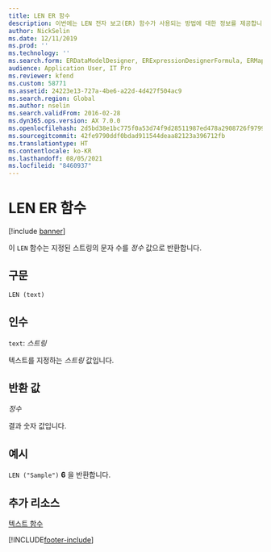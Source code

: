 ```yaml
---
title: LEN ER 함수
description: 이번에는 LEN 전자 보고(ER) 함수가 사용되는 방법에 대한 정보를 제공합니다.
author: NickSelin
ms.date: 12/11/2019
ms.prod: ''
ms.technology: ''
ms.search.form: ERDataModelDesigner, ERExpressionDesignerFormula, ERMappedFormatDesigner, ERModelMappingDesigner
audience: Application User, IT Pro
ms.reviewer: kfend
ms.custom: 58771
ms.assetid: 24223e13-727a-4be6-a22d-4d427f504ac9
ms.search.region: Global
ms.author: nselin
ms.search.validFrom: 2016-02-28
ms.dyn365.ops.version: AX 7.0.0
ms.openlocfilehash: 2d5bd38e1bc775f0a53d74f9d28511987ed478a2908726f9799ca73a6faa560b
ms.sourcegitcommit: 42fe9790ddf0bdad911544deaa82123a396712fb
ms.translationtype: HT
ms.contentlocale: ko-KR
ms.lasthandoff: 08/05/2021
ms.locfileid: "8460937"
---
```

# <a name="len-er-function"></a>LEN ER 함수

[!include [banner](../includes/banner.md)]

이 `LEN` 함수는 지정된 스트링의 문자 수를 *정수* 값으로 반환합니다.

## <a name="syntax"></a>구문

```vb
LEN (text)
```

## <a name="arguments"></a>인수

`text`: *스트링*

텍스트를 지정하는 *스트링* 값입니다.

## <a name="return-values"></a>반환 값

*정수*

결과 숫자 값입니다.

## <a name="example"></a>예시

`LEN ("Sample")` **6** 을 반환합니다.

## <a name="additional-resources"></a>추가 리소스

[텍스트 함수](er-functions-category-text.md)


[!INCLUDE[footer-include](../../../includes/footer-banner.md)]
